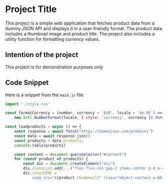 # Project Title

This project is a simple web application that fetches product data from a dummy JSON API and displays it in a user-friendly format. The product data includes a thumbnail image and product title. The project also includes a utility function for formatting currency values.

## Intention of the project

This project is for demonstration purposes only

## Code Snippet

Here is a snippet from the `main.js` file:

```javascript
import './style.css'

const formatCurrency = (number, currency = 'EUR', locale = 'de-DE') => 
    new Intl.NumberFormat(locale, { style: 'currency', currency }).format(number);

const loadproducts = async () => {
    const response = await fetch("https://dummyjson.com/products")
    const data = await response.json()
    const products = data.products;
    console.table(products)

    const content = document.querySelector("#content")
    for (const product of products) {
        const div = document.createElement("div")
        div.classList.add(...("flex flex-col gap-2 items-center p-4 m-4 w-96 border rounded-lg shadow-lg".split(" ")))
        div.innerHTML = `
            <img src="${product.thumbnail}" class="object-contain w-80 h-48" alt="${product.title}">